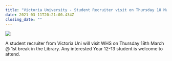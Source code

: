 ```yaml
---
title: "Victoria University - Student Recruiter visit on Thursday 18 March "
date: 2021-03-11T20:21:00.434Z
closing_date: ""
---
```

![](https://res.cloudinary.com/whanganuihigh/image/upload/v1603135074/Careers%20and%20Vocational/Logos/Vic_Uni.jpg)

A student recruiter from Victoria Uni will visit WHS on Thursday 18th March @ 1st break in the Library. Any interested Year 12-13 student is welcome to attend.